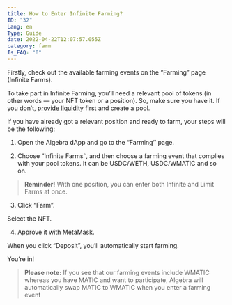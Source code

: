 ```yaml
---
title: How to Enter Infinite Farming?
ID: "32"
Lang: en
Type: Guide
date: 2022-04-22T12:07:57.055Z
category: farm
Is_FAQ: "0"
---
```

Firstly, check out the available farming events on the “Farming” page (Infinite Farms).

To take part in Infinite Farming, you’ll need a relevant pool of tokens (in other words — your NFT token or a position). So, make sure you have it. If you don’t, [provide liquidity](https://docs.google.com/document/d/1GRzlSy1AAh4iRKR9W30OCUtmTr3_7gVdK4Pzq-9MWCo/edit#heading=h.2wc3g5ylgxe4) first and create a pool.

If you have already got a relevant position and ready to farm, your steps will be the following:

1. Open the Algebra dApp and go to the “Farming’’ page.

2. Choose “Infinite Farms’’, and then choose a farming event that complies with your pool tokens. It can be USDC/WETH, USDC/WMATIC and so on.

> **Reminder!** With one position, you can enter both Infinite and Limit Farms at once.

3. Click “Farm”.

Select the NFT.

4. Approve it with MetaMask. 

When you click “Deposit”, you’ll automatically start farming.

You’re in!

> **Please note:** If you see that our farming events include WMATIC whereas you have MATIC and want to participate, Algebra will automatically swap MATIC to WMATIC when you enter a farming event